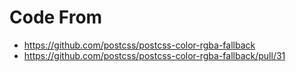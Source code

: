 # Code From

- https://github.com/postcss/postcss-color-rgba-fallback
- https://github.com/postcss/postcss-color-rgba-fallback/pull/31
